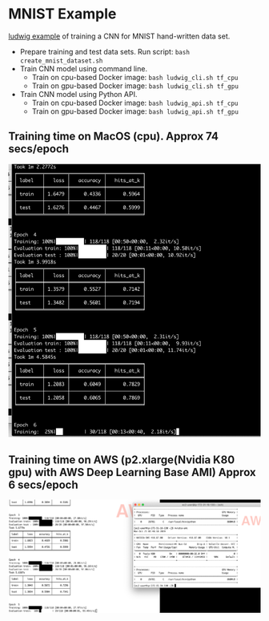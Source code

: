 # MNIST Example

[ludwig example](https://uber.github.io/ludwig/examples/#image-classification-mnist) of training a CNN for MNIST hand-written data set.


* Prepare training and test data sets.  Run script: `bash create_mnist_dataset.sh`
* Train CNN model using command line.  
  * Train on cpu-based Docker image: `bash ludwig_cli.sh tf_cpu`
  * Train on gpu-based Docker image: `bash ludwig_cli.sh tf_gpu`
* Train CNN model using Python API.  
  * Train on cpu-based Docker image: `bash ludwig_api.sh tf_cpu`
  * Train on gpu-based Docker image: `bash ludwig_api.sh tf_gpu`

## Training time on MacOS (cpu).  Approx 74 secs/epoch
![](../images/ludwig_tf_cpu_timing.png)



## Training time on AWS (p2.xlarge(Nvidia K80 gpu) with AWS Deep Learning Base AMI)  Approx 6 secs/epoch
![](../images/ludwig_tf_gpu_timing.png)